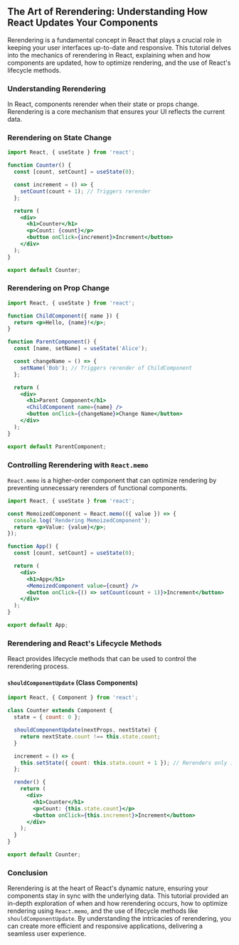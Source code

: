## The Art of Rerendering: Understanding How React Updates Your Components

Rerendering is a fundamental concept in React that plays a crucial role in keeping your user interfaces up-to-date and responsive. This tutorial delves into the mechanics of rerendering in React, explaining when and how components are updated, how to optimize rendering, and the use of React's lifecycle methods.

### Understanding Rerendering

In React, components rerender when their state or props change. Rerendering is a core mechanism that ensures your UI reflects the current data.

### Rerendering on State Change

```jsx
import React, { useState } from 'react';

function Counter() {
  const [count, setCount] = useState(0);

  const increment = () => {
    setCount(count + 1); // Triggers rerender
  };

  return (
    <div>
      <h1>Counter</h1>
      <p>Count: {count}</p>
      <button onClick={increment}>Increment</button>
    </div>
  );
}

export default Counter;
```

### Rerendering on Prop Change

```jsx
import React, { useState } from 'react';

function ChildComponent({ name }) {
  return <p>Hello, {name}!</p>;
}

function ParentComponent() {
  const [name, setName] = useState('Alice');

  const changeName = () => {
    setName('Bob'); // Triggers rerender of ChildComponent
  };

  return (
    <div>
      <h1>Parent Component</h1>
      <ChildComponent name={name} />
      <button onClick={changeName}>Change Name</button>
    </div>
  );
}

export default ParentComponent;
```

### Controlling Rerendering with `React.memo`

`React.memo` is a higher-order component that can optimize rendering by preventing unnecessary rerenders of functional components.

```jsx
import React, { useState } from 'react';

const MemoizedComponent = React.memo(({ value }) => {
  console.log('Rendering MemoizedComponent');
  return <p>Value: {value}</p>;
});

function App() {
  const [count, setCount] = useState(0);

  return (
    <div>
      <h1>App</h1>
      <MemoizedComponent value={count} />
      <button onClick={() => setCount(count + 1)}>Increment</button>
    </div>
  );
}

export default App;
```

### Rerendering and React's Lifecycle Methods

React provides lifecycle methods that can be used to control the rerendering process.

#### `shouldComponentUpdate` (Class Components)

```jsx
import React, { Component } from 'react';

class Counter extends Component {
  state = { count: 0 };

  shouldComponentUpdate(nextProps, nextState) {
    return nextState.count !== this.state.count;
  }

  increment = () => {
    this.setState({ count: this.state.count + 1 }); // Rerenders only if count changes
  };

  render() {
    return (
      <div>
        <h1>Counter</h1>
        <p>Count: {this.state.count}</p>
        <button onClick={this.increment}>Increment</button>
      </div>
    );
  }
}

export default Counter;
```

### Conclusion

Rerendering is at the heart of React's dynamic nature, ensuring your components stay in sync with the underlying data. This tutorial provided an in-depth exploration of when and how rerendering occurs, how to optimize rendering using `React.memo`, and the use of lifecycle methods like `shouldComponentUpdate`. By understanding the intricacies of rerendering, you can create more efficient and responsive applications, delivering a seamless user experience.